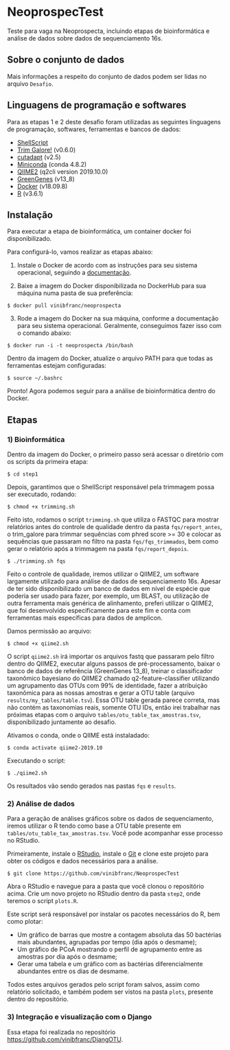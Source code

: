 # NeoprospecTest
Teste para vaga na Neoprospecta, incluindo etapas de bioinformática e análise de dados sobre dados de sequenciamento 16s.

## Sobre o conjunto de dados

Mais informações a respeito do conjunto de dados podem ser lidas no arquivo ```Desafio```.

## Linguagens de programação e softwares

Para as etapas 1 e 2 deste desafio foram utilizadas as seguintes linguagens de programação, softwares, ferramentas e bancos de dados:

- [ShellScript](https://www.shellscript.sh/) 
- [Trim Galore!](https://www.bioinformatics.babraham.ac.uk/projects/trim_galore/) (v0.6.0)
- [cutadapt](https://cutadapt.readthedocs.io/en/stable/) (v2.5)
- [Miniconda](https://docs.conda.io/en/latest/miniconda.html) (conda 4.8.2)
- [QIIME2](https://qiime2.org/) (q2cli version 2019.10.0)
- [GreenGenes](https://greengenes.secondgenome.com/) (v13_8)
- [Docker](https://www.docker.com/) (v18.09.8)
- [R](https://www.r-project.org/) (v3.6.1)

## Instalação 

Para executar a etapa de bioinformática, um container docker foi disponibilizado.

Para configurá-lo, vamos realizar as etapas abaixo:

1. Instale o Docker de acordo com as instruções para seu sistema operacional, seguindo a [documentação](https://docs.docker.com/install/).

2. Baixe a imagem do Docker disponibilizada no DockerHub para sua máquina numa pasta de sua preferência:

```
$ docker pull vinibfranc/neoprospecta
```

3. Rode a imagem do Docker na sua máquina, conforme a documentação para seu sistema operacional. Geralmente, conseguimos fazer isso com o comando abaixo:

```
$ docker run -i -t neoprospecta /bin/bash
```

Dentro da imagem do Docker, atualize o arquivo PATH para que todas as ferramentas estejam configuradas:

```
$ source ~/.bashrc
```

Pronto! Agora podemos seguir para a análise de bioinformática dentro do Docker.

## Etapas

### 1) Bioinformática

Dentro da imagem do Docker, o primeiro passo será acessar o diretório com os scripts da primeira etapa:

```
$ cd step1
```

Depois, garantimos que o ShellScript responsável pela trimmagem possa ser executado, rodando:

```
$ chmod +x trimming.sh
```

Feito isto, rodamos o script ```trimming.sh``` que utiliza o FASTQC para mostrar relatórios antes do controle de qualidade dentro da pasta ```fqs/report_antes```, o trim_galore para trimmar sequências com phred score >= 30 e colocar as sequências que passaram no filtro na pasta ```fqs/fqs_trimmados```, bem como gerar o relatório após a trimmagem na pasta ```fqs/report_depois```.

```
$ ./trimming.sh fqs
```

Feito o controle de qualidade, iremos utilizar o QIIME2, um software largamente utilizado para análise de dados de sequenciamento 16s. Apesar de ter sido disponibilizado um banco de dados em nível de espécie que poderia ser usado para fazer, por exemplo, um BLAST, ou utilização de outra ferramenta mais genérica de alinhamento, preferi utilizar o QIIME2, que foi desenvolvido especificamente para este fim e conta com ferramentas mais específicas para dados de amplicon.

Damos permissão ao arquivo:

```
$ chmod +x qiime2.sh
```

O script ```qiime2.sh``` irá importar os arquivos fastq que passaram pelo filtro dentro do QIIME2, executar alguns passos de pré-processamento, baixar o banco de dados de referência (GreenGenes 13_8), treinar o classificador taxonômico bayesiano do QIIME2 chamado q2-feature-classifier utilizando um agrupamento das OTUs com 99% de identidade, fazer a atribuição taxonômica para as nossas amostras e gerar a OTU table (arquivo ```results/my_tables/table.tsv```). Essa OTU table gerada parece correta, mas não contém as taxonomias reais, somente OTU IDs, então irei trabalhar nas próximas etapas com o arquivo ```tables/otu_table_tax_amostras.tsv```, disponibilizado juntamente ao desafio.

Ativamos o conda, onde o QIIME está instaladado:

```
$ conda activate qiime2-2019.10
```

Executando o script:

```
$ ./qiime2.sh
```

Os resultados vão sendo gerados nas pastas ```fqs``` e ```results```.

### 2) Análise de dados

Para a geração de análises gráficos sobre os dados de sequenciamento, iremos utilizar o R tendo como base a OTU table presente em ```tables/otu_table_tax_amostras.tsv```. Você pode acompanhar esse processo no RStudio. 

Primeiramente, instale o [RStudio](https://rstudio.com/products/rstudio/download/), instale o [Git](https://git-scm.com/book/en/v2/Getting-Started-Installing-Git) e clone este projeto para obter os códigos e dados necessários para a análise.

```
$ git clone https://github.com/vinibfranc/NeoprospecTest
```

Abra o RStudio e navegue para a pasta que você clonou o repositório acima. Crie um novo projeto no RStudio dentro da pasta ```step2```, onde teremos o script ```plots.R```.

Este script será responsável por instalar os pacotes necessários do R, bem como plotar:

- Um gráfico de barras que mostre a contagem absoluta das 50 bactérias mais abundantes, agrupadas por tempo (dia após o desmame);
- Um gráfico de PCoA mostrando o perfil de agrupamento entre as amostras por dia após o desmame;
- Gerar uma tabela e um gráfico com as bactérias diferencialmente abundantes entre os dias de desmame.

Todos estes arquivos gerados pelo script foram salvos, assim como relatório solicitado, e também podem ser vistos na pasta ```plots```, presente dentro do repositório.

### 3) Integração e visualização com o Django

Essa etapa foi realizada no repositório https://github.com/vinibfranc/DjangOTU.